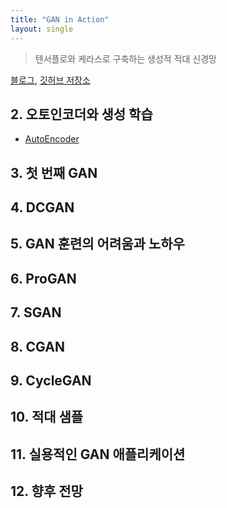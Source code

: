 ```yaml
---
title: "GAN in Action"
layout: single
---
```


> 텐서플로와 케라스로 구축하는 생성적 적대 신경망

[블로그][0-1], [깃허브 저장소][0-2]

## 2. 오토인코더와 생성 학습
* [AutoEncoder][2-1]

## 3. 첫 번째 GAN

## 4. DCGAN

## 5. GAN 훈련의 어려움과 노하우

## 6. ProGAN

## 7. SGAN

## 8. CGAN

## 9. CycleGAN

## 10. 적대 샘플

## 11. 실용적인 GAN 애플리케이션

## 12. 향후 전망

[0-1]: https://tensorflow.blog/gan-in-action/
[0-2]: https://github.com/rickiepark/gans-in-action
[2-1]: https://drive.google.com/file/d/11mcgpTBlgKVW7wxpb7cSM9fmhWUFll0f/view?usp=drive_link
